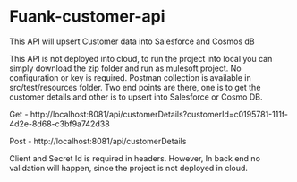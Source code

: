 # Fuank-customer-api
This API will upsert Customer data into Salesforce and Cosmos dB

This API is not deployed into cloud, to run the project into local you can simply download the zip folder and run as mulesoft project. No configuration or key is required.
Postman collection is available in src/test/resources folder.
Two end points are there, one is to get the customer details and other is to upsert into Salesforce or Cosmo DB.

Get - http://localhost:8081/api/customerDetails?customerId=c0195781-111f-4d2e-8d68-c3bf9a742d38

Post - http://localhost:8081/api/customerDetails

Client and Secret Id is required in headers. However, In back end no validation will happen, since the project is not deployed in cloud.
